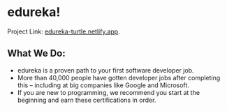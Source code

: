 # edureka!

Project Link: [edureka-turtle.netlify.app](https://github.com/facebook/create-react-app).

## What We Do:

- edureka is a proven path to your first software developer job.
- More than 40,000 people have gotten developer jobs after completing this – including at big companies like Google and Microsoft.
- If you are new to programming, we recommend you start at the beginning and earn these certifications in order.
